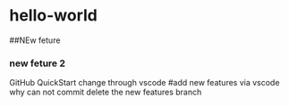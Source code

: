 # hello-world
##NEw feture 
### new feture 2
GitHub QuickStart change through vscode
#add new features via vscode
why can not commit
delete the new features branch